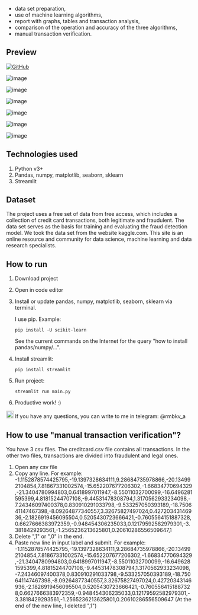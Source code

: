 - data set preparation,
- use of machine learning algorithms,
- report with graphs, tables and transaction analysis,
- comparison of the operation and accuracy of the three algorithms,
- manual transaction verification.

## Preview

[![GitHub](https://img.shields.io/badge/GitHub-Repo-blue?logo=github)]([https://github.com/pramod1245/credit-card-fraud-detection-using-ML])

![image](https://github.com/RaimbekovA/credit_card_fraud_detection_using_machine_learning/assets/63358961/88268d33-5dff-4136-945b-347c97159900)

![image](https://github.com/RaimbekovA/credit_card_fraud_detection_using_machine_learning/assets/63358961/30c96f40-5119-4e4b-bf12-1ff0572008ef)

![image](https://github.com/RaimbekovA/credit_card_fraud_detection_using_machine_learning/assets/63358961/79cf823e-1148-4de4-aec8-7efcd9edc00e)

![image](https://github.com/RaimbekovA/credit_card_fraud_detection_using_machine_learning/assets/63358961/03a21e45-1a44-4eb0-9519-46cf5077cb00)

![image](https://github.com/RaimbekovA/credit_card_fraud_detection_using_machine_learning/assets/63358961/e99ed0a6-dc8e-4fb0-888b-29081f665d2d)

![image](https://github.com/RaimbekovA/credit_card_fraud_detection_using_machine_learning/assets/63358961/2d3aa4b2-f466-4f77-8b42-ab3c689db972)


## Technologies used
1. Python v3+
2. Pandas, numpy, matplotlib, seaborn, sklearn
3. Streamlit

## Dataset
The project uses a free set of data from free access, which includes a collection of credit card transactions, both legitimate and fraudulent. The data set serves as the basis for training and evaluating the fraud detection model. 
We took the data set from the website kaggle.com. This site is an online resource and community for data science, machine learning and data research specialists.


## How to run
1. Download project
2. Open in code editor
3. Install or update pandas, numpy, matplotlib, seaborn, sklearn via terminal.  

   I use pip. Example:
   ```
   pip install -U scikit-learn
   ```  
   See the current commands on the Internet for the query "how to install pandas/numpy/...". 
5. Install streamlit:
   ```
   pip install streamlit
   ```
7. Run project:
   ```
   streamlit run main.py
   ```
9. Productive work! :)

<img src="https://upload.wikimedia.org/wikipedia/commons/8/82/Telegram_logo.svg" alt="Telegram" width="20" height="20"/> If you have any questions, you can write to me in telegram: @rmbkv_a 



## How to use "manual transaction verification"?
You have 3 csv files. The creditcard.csv file contains all transactions. In the other two files, transactions are divided into fraudulent and legal ones.

1. Open any csv file
2. Copy any line. For example: -1.1152878574425795,-19.1397328634111,9.28684735978866,-20.134992104854,7.81867331002574,-15.652207677206302,-1.66834770694329,-21.3404780994803,0.6418997011947,-8.55011032700099,-16.6496281595399,4.81815244707108,-9.44531478308794,1.3170562933234098,-7.24346097400378,0.830910291033798,-9.533257050393189,-18.750641147467398,-8.09264877340557,3.32675827497024,0.42720343146936,-2.1826919456095504,0.5205430723666421,-0.7605564151887328,0.6627666383972359,-0.948454306235033,0.12179592582979301,-3.3818429293561,-1.2565236213625801,0.20610286556509647,1
3. Delete ",1" or ",0" in the end.
4. Paste new line in input label and submit. For example: -1.1152878574425795,-19.1397328634111,9.28684735978866,-20.134992104854,7.81867331002574,-15.652207677206302,-1.66834770694329,-21.3404780994803,0.6418997011947,-8.55011032700099,-16.6496281595399,4.81815244707108,-9.44531478308794,1.3170562933234098,-7.24346097400378,0.830910291033798,-9.533257050393189,-18.750641147467398,-8.09264877340557,3.32675827497024,0.42720343146936,-2.1826919456095504,0.5205430723666421,-0.7605564151887328,0.6627666383972359,-0.948454306235033,0.12179592582979301,-3.3818429293561,-1.2565236213625801,0.20610286556509647 (At the end of the new line, I deleted ",1")

